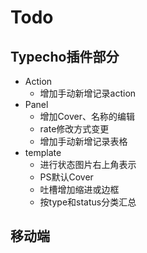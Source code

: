 # Todo

## Typecho插件部分
+ Action
	- 增加手动新增记录action
+ Panel
	- 增加Cover、名称的编辑
	- rate修改方式变更
	- 增加手动新增记录表格
+ template
	- 进行状态图片右上角表示
	- PS默认Cover
	- 吐槽增加缩进或边框
	- 按type和status分类汇总

## 移动端

